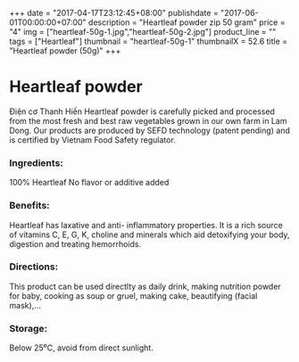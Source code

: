+++
date = "2017-04-17T23:12:45+08:00"
publishdate = "2017-06-01T00:00:00+07:00"
description = "Heartleaf powder zip 50 gram"
price = "4"
img = ["heartleaf-50g-1.jpg","heartleaf-50g-2.jpg"]
product_line = ""
tags = ["Heartleaf"]
thumbnail = "heartleaf-50g-1"
thumbnailX = 52.6
title = "Heartleaf powder (50g)"
+++

# Heartleaf powder

Điện cơ Thanh Hiền Heartleaf powder is carefully picked and processed from the most fresh and best raw vegetables 
grown in our own farm in Lam Dong. Our products are produced by SEFD technology (patent pending) and 
is certified by Vietnam Food Safety regulator.


### Ingredients: 
100% Heartleaf
No flavor or additive added

### Benefits: 
Heartleaf has laxative and anti-
inflammatory properties. It is a rich 
source of vitamins C, E, G, K, choline 
and minerals which aid detoxifying 
your body, digestion and treating 
hemorrhoids.

### Directions:  
This product can be used directlty as 
daily drink, making nutrition powder 
for baby, cooking as soup or gruel, 
making cake, beautifying (facial mask),...

### Storage: 
Below 25⁰C, avoid from direct sunlight.

